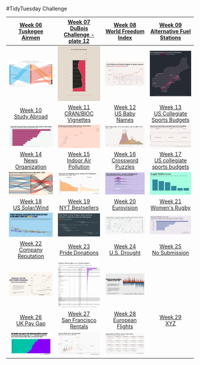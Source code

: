 
#TidyTuesday Challenge 

<!-- table header, followed by pictures link -->
|[Week 06<br>Tuskegee Airmen](https://github.com/poncest/tidytuesday/tree/main/2022/Week_06)| [Week 07<br>DuBois Challenge - plate 12](https://github.com/poncest/tidytuesday/tree/main/2022/Week_07)| [Week 08<br>World Freedom Index](https://github.com/poncest/tidytuesday/tree/main/2022/Week_08)| [Week 09<br>Alternative Fuel Stations](https://github.com/poncest/tidytuesday/tree/main/2022/Week_09)|
| :---: | :---: | :---: | :---: 
|![](Week_06/2022_06_airmen.png) |![](Week_07/2022_07_duboischallenge_plate12.png) |![](Week_08/2022_08_world_freedom_index.png) |![](Week_09/2022_09_alternative_fuel_stations.png) | 
[Week 10<br>Study Abroad](https://github.com/poncest/tidytuesday/tree/main/2022/Week_10)| [Week 11<br>CRAN/BIOC Vignettes](https://github.com/poncest/tidytuesday/tree/main/2022/Week_11)| [Week 12<br>US Baby Names](https://github.com/poncest/tidytuesday/tree/main/2022/Week_12)| [Week 13<br>US Collegiate Sports Budgets](https://github.com/poncest/tidytuesday/tree/main/2022/Week_13) |
![](Week_10/2022_10_erasmus.png) |![](Week_11/2022_11_cran_bioc_vignattes.png) |![](Week_12/2022_12_baby_names.png) |![](Week_13/2022_13_collegiate_sports_budgets.png) | 
[Week 14<br>News Organization](https://github.com/poncest/tidytuesday/tree/main/2022/Week_14)| [Week 15<br>Indoor Air Pollution](https://github.com/poncest/tidytuesday/tree/main/2022/Week_15)|[Week 16<br>Crossword Puzzles](https://github.com/poncest/tidytuesday/tree/main/2022/Week_16)|[Week 17<br>US collegiate sports budgets](https://github.com/poncest/tidytuesday/tree/main/2022/Week_17) |
![](Week_14/2022_14_news_orgs.png) |![](Week_15/2022_15_indoor_pollution.png) |![](Week_16/2022_16_big_dave.png) |![](Week_17/2022_17_hidden_gems.png) |
[Week 18<br>US Solar/Wind](https://github.com/poncest/tidytuesday/tree/main/2022/Week_18)| [Week 19<br>NYT Bestsellers](https://github.com/poncest/tidytuesday/tree/main/2022/Week_19)|[Week 20<br>Eurovision](https://github.com/poncest/tidytuesday/tree/main/2022/Week_20)|[Week 21<br>Women's Rugby](https://github.com/poncest/tidytuesday/tree/main/2022/Week_21) |
![](Week_18/2022_18_capacity.png) |![](Week_19/2022_19_nyt_titles.png) |![](Week_20/2022_20_eurovision.png) |![](Week_21/2022_21_rugby.png) |
[Week 22<br>Company Reputation](https://github.com/poncest/tidytuesday/tree/main/2022/Week_22)| [Week 23<br>Pride Donations ](https://github.com/poncest/tidytuesday/tree/main/2022/Week_23)| [Week 24<br>U.S. Drought ](https://github.com/poncest/tidytuesday/tree/main/2022/Week_24) | [Week 25<br>No Submission ](2022_24/Week_25) |
![](Week_22/2022_22_reputation.png) |![](Week_23/2022_23_donations.png) |![](Week_24/2022_24_drought.png) | |
[Week 26<br>UK Pay Gap](https://github.com/poncest/tidytuesday/tree/main/2022/Week_26)| [Week 27<br>San Francisco Rentals](https://github.com/poncest/tidytuesday/tree/main/2022/Week_27)| [Week 28<br>European Flights](https://github.com/poncest/tidytuesday/tree/main/2022/Week_28)| [Week 29<br>XYZ](2022_21/Week_21) |
![](Week_26/2022_26_paygap.png) |![](Week_27/2022_27_rent.png) |![](Week_28/2022_28_flights.png)  | | 


